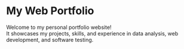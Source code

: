 # My Web Portfolio

Welcome to my personal portfolio website!  
It showcases my projects, skills, and experience in data analysis, web development, and software testing.
